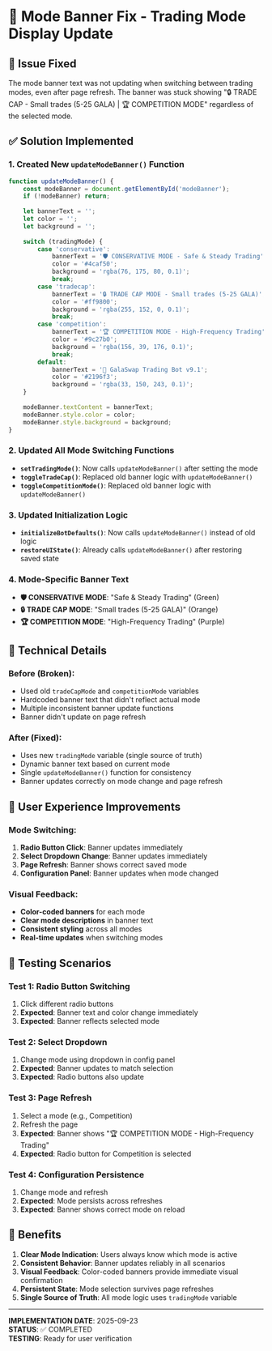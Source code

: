 # 🔄 Mode Banner Fix - Trading Mode Display Update

## 🐛 Issue Fixed
The mode banner text was not updating when switching between trading modes, even after page refresh. The banner was stuck showing "🔒 TRADE CAP - Small trades (5-25 GALA) | 🏆 COMPETITION MODE" regardless of the selected mode.

## ✅ Solution Implemented

### **1. Created New `updateModeBanner()` Function**
```javascript
function updateModeBanner() {
    const modeBanner = document.getElementById('modeBanner');
    if (!modeBanner) return;
    
    let bannerText = '';
    let color = '';
    let background = '';
    
    switch (tradingMode) {
        case 'conservative':
            bannerText = '🛡️ CONSERVATIVE MODE - Safe & Steady Trading';
            color = '#4caf50';
            background = 'rgba(76, 175, 80, 0.1)';
            break;
        case 'tradecap':
            bannerText = '🔒 TRADE CAP MODE - Small trades (5-25 GALA)';
            color = '#ff9800';
            background = 'rgba(255, 152, 0, 0.1)';
            break;
        case 'competition':
            bannerText = '🏆 COMPETITION MODE - High-Frequency Trading';
            color = '#9c27b0';
            background = 'rgba(156, 39, 176, 0.1)';
            break;
        default:
            bannerText = '🚀 GalaSwap Trading Bot v9.1';
            color = '#2196f3';
            background = 'rgba(33, 150, 243, 0.1)';
    }
    
    modeBanner.textContent = bannerText;
    modeBanner.style.color = color;
    modeBanner.style.background = background;
}
```

### **2. Updated All Mode Switching Functions**
- **`setTradingMode()`**: Now calls `updateModeBanner()` after setting the mode
- **`toggleTradeCap()`**: Replaced old banner logic with `updateModeBanner()`
- **`toggleCompetitionMode()`**: Replaced old banner logic with `updateModeBanner()`

### **3. Updated Initialization Logic**
- **`initializeBotDefaults()`**: Now calls `updateModeBanner()` instead of old logic
- **`restoreUIState()`**: Already calls `updateModeBanner()` after restoring saved state

### **4. Mode-Specific Banner Text**
- **🛡️ CONSERVATIVE MODE**: "Safe & Steady Trading" (Green)
- **🔒 TRADE CAP MODE**: "Small trades (5-25 GALA)" (Orange)
- **🏆 COMPETITION MODE**: "High-Frequency Trading" (Purple)

## 🔧 Technical Details

### **Before (Broken):**
- Used old `tradeCapMode` and `competitionMode` variables
- Hardcoded banner text that didn't reflect actual mode
- Multiple inconsistent banner update functions
- Banner didn't update on page refresh

### **After (Fixed):**
- Uses new `tradingMode` variable (single source of truth)
- Dynamic banner text based on current mode
- Single `updateModeBanner()` function for consistency
- Banner updates correctly on mode change and page refresh

## 🎯 User Experience Improvements

### **Mode Switching:**
1. **Radio Button Click**: Banner updates immediately
2. **Select Dropdown Change**: Banner updates immediately  
3. **Page Refresh**: Banner shows correct saved mode
4. **Configuration Panel**: Banner updates when mode changed

### **Visual Feedback:**
- **Color-coded banners** for each mode
- **Clear mode descriptions** in banner text
- **Consistent styling** across all modes
- **Real-time updates** when switching modes

## 🧪 Testing Scenarios

### **Test 1: Radio Button Switching**
1. Click different radio buttons
2. **Expected**: Banner text and color change immediately
3. **Expected**: Banner reflects selected mode

### **Test 2: Select Dropdown**
1. Change mode using dropdown in config panel
2. **Expected**: Banner updates to match selection
3. **Expected**: Radio buttons also update

### **Test 3: Page Refresh**
1. Select a mode (e.g., Competition)
2. Refresh the page
3. **Expected**: Banner shows "🏆 COMPETITION MODE - High-Frequency Trading"
4. **Expected**: Radio button for Competition is selected

### **Test 4: Configuration Persistence**
1. Change mode and refresh
2. **Expected**: Mode persists across refreshes
3. **Expected**: Banner shows correct mode on reload

## 🚀 Benefits

1. **Clear Mode Indication**: Users always know which mode is active
2. **Consistent Behavior**: Banner updates reliably in all scenarios
3. **Visual Feedback**: Color-coded banners provide immediate visual confirmation
4. **Persistent State**: Mode selection survives page refreshes
5. **Single Source of Truth**: All mode logic uses `tradingMode` variable

---

**IMPLEMENTATION DATE**: 2025-09-23  
**STATUS**: ✅ COMPLETED  
**TESTING**: Ready for user verification

